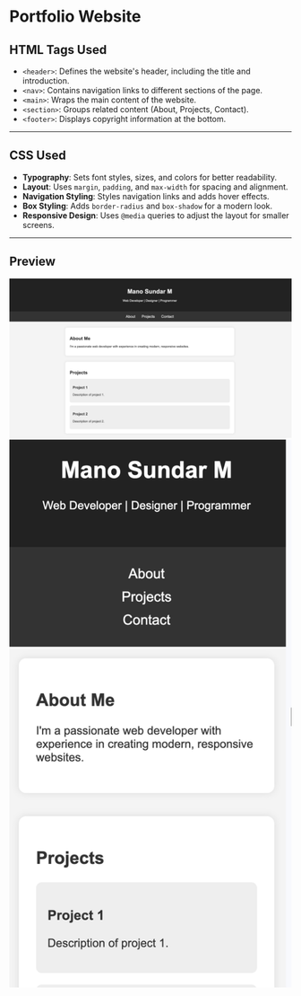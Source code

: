 # Portfolio Website

## HTML Tags Used
- `<header>`: Defines the website's header, including the title and introduction.
- `<nav>`: Contains navigation links to different sections of the page.
- `<main>`: Wraps the main content of the website.
- `<section>`: Groups related content (About, Projects, Contact).
- `<footer>`: Displays copyright information at the bottom.

---

## CSS Used
- **Typography**: Sets font styles, sizes, and colors for better readability.
- **Layout**: Uses `margin`, `padding`, and `max-width` for spacing and alignment.
- **Navigation Styling**: Styles navigation links and adds hover effects.
- **Box Styling**: Adds `border-radius` and `box-shadow` for a modern look.
- **Responsive Design**: Uses `@media` queries to adjust the layout for smaller screens.

---

## Preview
![Portfolio Website Preview](Assets/Desktop-View.png)
![Portfolio Website Preview](Assets/Mobile-View.png)
